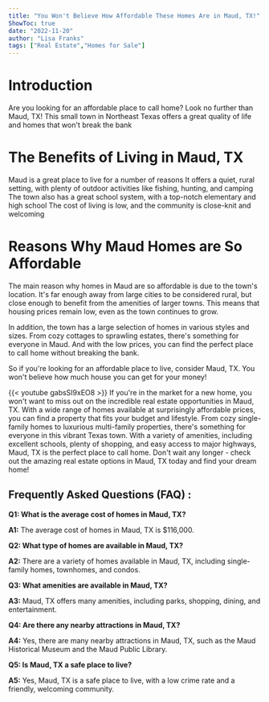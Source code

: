 ```yaml
---
title: "You Won't Believe How Affordable These Homes Are in Maud, TX!"
ShowToc: true 
date: "2022-11-20"
author: "Lisa Franks" 
tags: ["Real Estate","Homes for Sale"]
---
```

# Introduction 
Are you looking for an affordable place to call home? Look no further than Maud, TX! This small town in Northeast Texas offers a great quality of life and homes that won't break the bank 

# The Benefits of Living in Maud, TX 
Maud is a great place to live for a number of reasons It offers a quiet, rural setting, with plenty of outdoor activities like fishing, hunting, and camping The town also has a great school system, with a top-notch elementary and high school The cost of living is low, and the community is close-knit and welcoming 

# Reasons Why Maud Homes are So Affordable 
The main reason why homes in Maud are so affordable is due to the town's location. It's far enough away from large cities to be considered rural, but close enough to benefit from the amenities of larger towns. This means that housing prices remain low, even as the town continues to grow. 

In addition, the town has a large selection of homes in various styles and sizes. From cozy cottages to sprawling estates, there's something for everyone in Maud. And with the low prices, you can find the perfect place to call home without breaking the bank. 

So if you're looking for an affordable place to live, consider Maud, TX. You won't believe how much house you can get for your money!

{{< youtube gabsSI9xEO8 >}} 
If you're in the market for a new home, you won't want to miss out on the incredible real estate opportunities in Maud, TX. With a wide range of homes available at surprisingly affordable prices, you can find a property that fits your budget and lifestyle. From cozy single-family homes to luxurious multi-family properties, there's something for everyone in this vibrant Texas town. With a variety of amenities, including excellent schools, plenty of shopping, and easy access to major highways, Maud, TX is the perfect place to call home. Don't wait any longer - check out the amazing real estate options in Maud, TX today and find your dream home!

## Frequently Asked Questions (FAQ) :
**Q1: What is the average cost of homes in Maud, TX?**

**A1:** The average cost of homes in Maud, TX is $116,000.

**Q2: What type of homes are available in Maud, TX?**

**A2:** There are a variety of homes available in Maud, TX, including single-family homes, townhomes, and condos.

**Q3: What amenities are available in Maud, TX?**

**A3:** Maud, TX offers many amenities, including parks, shopping, dining, and entertainment.

**Q4: Are there any nearby attractions in Maud, TX?**

**A4:** Yes, there are many nearby attractions in Maud, TX, such as the Maud Historical Museum and the Maud Public Library.

**Q5: Is Maud, TX a safe place to live?**

**A5:** Yes, Maud, TX is a safe place to live, with a low crime rate and a friendly, welcoming community.



